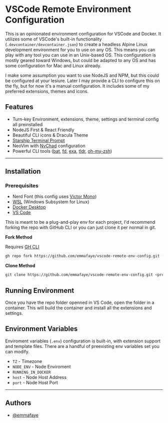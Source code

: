 
# VSCode Remote Environment Configuration

This is an opinionated environment configuration for VSCode and Docker. It utilizes some of VSCode's built-in functionality (`.devcontainer/devcontainer.json`) to create a headless Alpine Linux development environment for you to use on any OS. This means you can play with any tool you can use in an Unix-based OS. This configuration is mostly geared toward Windows, but could be adapted to any OS and has some configuration for Mac and Linux already.

I make some assumption you want to use NodeJS and NPM, but this could be configured at your lesiure. Later I may provide a CLI to configure this on the fly, but for now it's a manual configuration. It includes some of my preferred extensions, themes and icons.


## Features

- Turn-key Environment, extensions, theme, settings and terminal config all preinstalled
- NodeJS First & React Friendly
- Beautiful CLI icons & Dracula Theme
- [Starship Terminal Prompt](https://starship.rs/)
- NeoVim with [NvChad](https://nvchad.github.io/) configuration
- Powerful CLI tools ([bat](https://github.com/sharkdp/bat), [fd](https://github.com/sharkdp/fd), [exa](https://github.com/ogham/exa), [tldr](https://github.com/tldr-pages/tldr), [oh-my-zsh](https://ohmyz.sh/))

---

## Installation

### Prerequisites

- Nerd Font (this config uses [Victor Mono](https://github.com/ryanoasis/nerd-fonts/tree/master/patched-fonts/VictorMono))
- [WSL](https://docs.microsoft.com/en-us/windows/wsl/install) (Windows Subsystem for Linux)
- [Docker Desktop](https://www.docker.com/products/docker-desktop/)
- [VS Code](https://code.visualstudio.com/)

This is meant to be a plug-and-play env for each project, I'd recommend forking the repo with GitHub CLI or you can just clone it per normal in git.

**Fork Method**

Requires [GH CLI](https://cli.github.com/)
```bash
gh repo fork https://github.com/emmafaye/vscode-remote-env-config.git --clone --fork-name <repo-project-name>
```

**Clone Method**
```bash
git clone https://github.com/emmafaye/vscode-remote-env-config.git <project-name>
```

## Running Environment

Once you have the repo folder openned in VS Code, open the folder in a container. This will build the container and install all the extensions and settings.

## Environment Variables

Enviroment variables (`.env`) configuration is built-in, with extension support and template files. There are a handful of preexisting env variables set you can modify.

- `TZ` - Timezone
- `NODE_ENV` - Node Enviroment
- `RUNNING_IN_DOCKER`
- `host` - Node Host Address
- `port` - Node Host Port

---

## Authors

- [@emmafaye](https://www.github.com/emmafaye)

